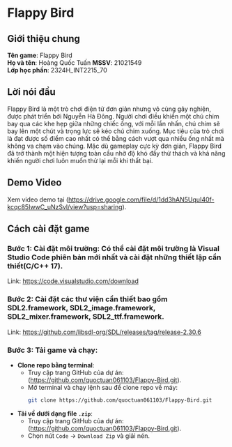 # Flappy Bird 

## Giới thiệu chung

**Tên game**: Flappy Bird  
**Họ và tên**: Hoàng Quốc Tuấn 
**MSSV**: 21021549  
**Lớp học phần**: 2324H_INT2215_70

## Lời nói đầu

Flappy Bird là một trò chơi điện tử đơn giản nhưng vô cùng gây nghiện, được phát triển bởi Nguyễn Hà Đông. Người chơi điều khiển một chú chim bay qua các khe hẹp giữa những chiếc ống, với mỗi lần nhấn, chú chim sẽ bay lên một chút và trọng lực sẽ kéo chú chim xuống. Mục tiêu của trò chơi là đạt được số điểm cao nhất có thể bằng cách vượt qua nhiều ống nhất mà không va chạm vào chúng. Mặc dù gameplay cực kỳ đơn giản, Flappy Bird đã trở thành một hiện tượng toàn cầu nhờ độ khó đầy thử thách và khả năng khiến người chơi luôn muốn thử lại mỗi khi thất bại.

## Demo Video

Xem video demo tại (https://drive.google.com/file/d/1dd3hAN5UquI40f-kcqc85IwwC_uNzSvl/view?usp=sharing).

## Cách cài đặt game

### Bước 1: Cài đặt môi trường: Có thể cài đặt môi trường là Visual Studio Code phiên bản mới nhất và cài đặt những thiết lập cần thiết(C/C++ 17). 
Link: https://code.visualstudio.com/download
### Bước 2: Cài đặt các thư viện cần thiết bao gồm SDL2.framework, SDL2_image.framework, SDL2_mixer.framework, SDL2_ttf.framework.
Link: https://github.com/libsdl-org/SDL/releases/tag/release-2.30.6
### Bước 3: Tải game và chạy:
   - **Clone repo bằng terminal**:
     - Truy cập trang GitHub của dự án: (https://github.com/quoctuan061103/Flappy-Bird.git).
     - Mở terminal và chạy lệnh sau để clone repo về máy:
       ```bash
       git clone https://github.com/quoctuan061103/Flappy-Bird.git
       ```
   - **Tải về dưới dạng file `.zip`**:
     - Truy cập trang GitHub của dự án: (https://github.com/quoctuan061103/Flappy-Bird.git).
     - Chọn nút `Code` -> `Download Zip` và giải nén.


